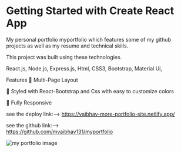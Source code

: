 # Getting Started with Create React App

My personal portfolio myportfolio which features some of my github projects as well as my resume and technical skills.

This project was built using these technologies.

React.js, 
Node.js, 
Express.js, 
Html, 
CSS3, 
Bootstrap, 
Material Ui, 

Features
📖 Multi-Page Layout

🎨 Styled with React-Bootstrap and Css with easy to customize colors

📱 Fully Responsive

see the deploy link:-->
https://vaibhav-more-portfolio-site.netlify.app/

see the github link:-->         
https://github.com/mvaibhav131/myportfolio


![my portfolio image ](https://user-images.githubusercontent.com/98808183/170855388-cbf62321-e077-444d-b885-bbf8f3232148.png)



